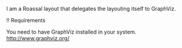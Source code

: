 I am a Roassal layout that delegates the layouting itself to GraphViz.

!! Requirements

You need to have GraphViz installed in your system. http://www.graphviz.org/